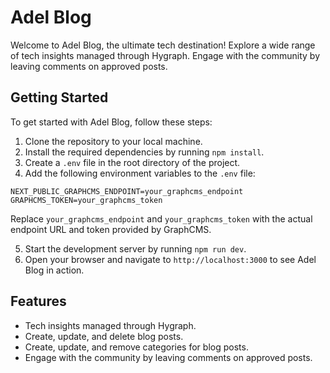 # Adel Blog

Welcome to Adel Blog, the ultimate tech destination! Explore a wide range of tech insights managed through Hygraph. Engage with the community by leaving comments on approved posts.

## Getting Started

To get started with Adel Blog, follow these steps:

1. Clone the repository to your local machine.
2. Install the required dependencies by running `npm install`.
3. Create a `.env` file in the root directory of the project.
4. Add the following environment variables to the `.env` file:
```env
NEXT_PUBLIC_GRAPHCMS_ENDPOINT=your_graphcms_endpoint
GRAPHCMS_TOKEN=your_graphcms_token
```

Replace `your_graphcms_endpoint` and `your_graphcms_token` with the actual endpoint URL and token provided by GraphCMS.

5. Start the development server by running `npm run dev`.
6. Open your browser and navigate to `http://localhost:3000` to see Adel Blog in action.

## Features

- Tech insights managed through Hygraph.
- Create, update, and delete blog posts.
- Create, update, and remove categories for blog posts.
- Engage with the community by leaving comments on approved posts.

